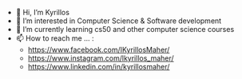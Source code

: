 - 👋 Hi, I’m Kyrillos
- 👀 I’m interested in Computer Science & Software development
- 🌱 I’m currently learning cs50 and other computer science courses
- 📫 How to reach me ... :
     * https://www.facebook.com/IKyrillosMaher/
     * https://www.instagram.com/lkyrillos_maher/
     * https://www.linkedin.com/in/kyrillosmaher/

<!---
Ikyrillos/Ikyrillos is a ✨ special ✨ repository because its `README.md` (this file) appears on your GitHub profile.
You can click the Preview link to take a look at your changes.
--->
